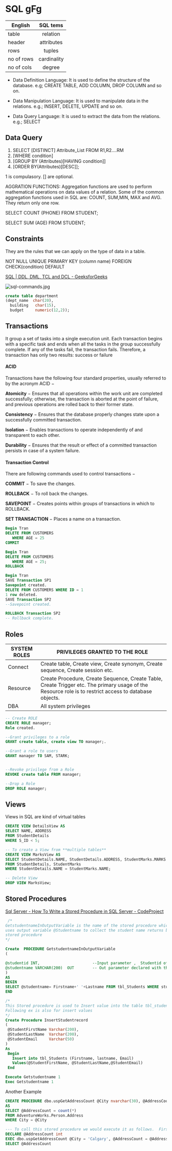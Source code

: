 # SQL gFg

| English        | SQL tems
| ------------- |:-------------:|
| table      | relation
|  header | attributes
|  rows | tuples
| no of rows | cardinality
| no of cols | degree

-	Data Definition Language: It is used to define the structure of the database. e.g; CREATE TABLE, ADD COLUMN, DROP COLUMN and so on.

-	Data Manipulation Language: It is used to manipulate data in the relations. e.g.; INSERT, DELETE, UPDATE and so on.

-	Data Query Language: It is used to extract the data from the relations. e.g.; SELECT

## Data Query

1. SELECT [DISTINCT] Attribute_List FROM R1,R2….RM
2. [WHERE condition]
3. [GROUP BY (Attributes)[HAVING condition]]
4. [ORDER BY(Attributes)[DESC]];

1 is compulasory. [] are optional.

AGGRATION FUNCTIONS: Aggregation functions are used to perform mathematical operations on data values of a relation. Some of the common aggregation functions used in SQL are: COUNT, SUM,MIN, MAX and AVG. They return only one row.

SELECT COUNT (PHONE) FROM STUDENT;

SELECT SUM (AGE) FROM STUDENT;

## Constraints
They are the rules that we can apply on the type of data in a table.

NOT NULL
UNIQUE
PRIMARY KEY (column name)
FOREIGN 
CHECK(condition)
DEFAULT <value>

[SQL | DDL, DML, TCL and DCL - GeeksforGeeks](https://www.geeksforgeeks.org/sql-ddl-dml-tcl-dcl/)

![sql-commands.jpg](https://cdncontribute.geeksforgeeks.org/wp-content/uploads/sql-commands.jpg)

```sql
create table department
(dept_name  char(20),
  building   char(15),
  budget     numeric(12,2));
  ```
  
 ## Transactions
 It group a set of tasks into a single execution unit. Each transaction begins with a specific task and ends when all the tasks in the group successfully complete. If any of the tasks fail, the transaction fails. Therefore, a transaction has only two results: success or failure
  
 #### ACID
  
Transactions have the following four standard properties, usually referred to by the acronym ACID −

**Atomicity** − Ensures that all operations within the work unit are completed successfully; otherwise, the transaction is aborted at the point of failure, and previous operations are rolled back to their former state.

**Consistency** − Ensures that the database properly changes state upon a successfully committed transaction.

**Isolation** − Enables transactions to operate independently of and transparent to each other.

**Durability** − Ensures that the result or effect of a committed transaction persists in case of a system failure.

#### Transaction Control

There are following commands used to control transactions −

**COMMIT** − To save the changes.

**ROLLBACK** − To roll back the changes.

**SAVEPOINT** − Creates points within groups of transactions in which to ROLLBACK.

**SET TRANSACTION** − Places a name on a transaction.

```sql
Begin Tran 
DELETE FROM CUSTOMERS 
   WHERE AGE = 25 
COMMIT 

Begin Tran 
DELETE FROM CUSTOMERS 
   WHERE AGE = 25; 
ROLLBACK

Begin Tran 
SAVE Transaction SP1 
Savepoint created. 
DELETE FROM CUSTOMERS WHERE ID = 1  
1 row deleted. 
SAVE Transaction SP2 
--Savepoint created. 

ROLLBACK Transaction SP2 
-- Rollback complete. 
```
 ## Roles
 
 
|SYSTEM ROLES |	PRIVILEGES GRANTED TO THE ROLE
|---|---|
|Connect|	Create table, Create view, Create synonym, Create sequence, Create session etc.
|Resource|	Create Procedure, Create Sequence, Create Table, Create Trigger etc. The primary usage of the Resource role is to restrict access to database objects.
|DBA|	All system privileges
 
```sql
-- Create ROLE
CREATE ROLE manager;
Role created.

--Grant privileges to a role 
GRANT create table, create view TO manager;.

--Grant a role to users
GRANT manager TO SAM, STARK;


--Revoke privilege from a Role
REVOKE create table FROM manager;

--Drop a Role
DROP ROLE manager;
```


## Views
Views in SQL are kind of virtual tables

```sql
CREATE VIEW DetailsView AS
SELECT NAME, ADDRESS
FROM StudentDetails
WHERE S_ID < 5;

-- To create a View from **multiple tables**  
CREATE VIEW MarksView AS
SELECT StudentDetails.NAME, StudentDetails.ADDRESS, StudentMarks.MARKS
FROM StudentDetails, StudentMarks
WHERE StudentDetails.NAME = StudentMarks.NAME;

-- Delete View
DROP VIEW MarksView;
```


## Stored Procedures

[Sql Server - How To Write a Stored Procedure in SQL Server - CodeProject](https://www.codeproject.com/Articles/126898/Sql-Server-How-To-Write-a-Stored-Procedure-in-SQL) 

```sql
 /* 
GetstudentnameInOutputVariable is the name of the stored procedure which
uses output variable @Studentname to collect the student name returns by the
stored procedure
*/

Create  PROCEDURE GetstudentnameInOutputVariable
(

@studentid INT,                       --Input parameter ,  Studentid of the student
@studentname VARCHAR(200)  OUT        -- Out parameter declared with the help of OUT keyword
)
AS
BEGIN
SELECT @studentname= Firstname+' '+Lastname FROM tbl_Students WHERE studentid=@studentid
END
```

```sql
/*
This Stored procedure is used to Insert value into the table tbl_students. 
Following ex is also for insert values
*/
Create Procedure InsertStudentrecord
(
 @StudentFirstName Varchar(200),
 @StudentLastName  Varchar(200),
 @StudentEmail     Varchar(50)
) 
As
 Begin
   Insert into tbl_Students (Firstname, lastname, Email)
   Values(@StudentFirstName, @StudentLastName,@StudentEmail)
 End
```


```sql
Execute Getstudentname 1
Exec Getstudentname 1
```

Another Example

```sql
CREATE PROCEDURE dbo.uspGetAddressCount @City nvarchar(30), @AddressCount int OUT
AS
SELECT @AddressCount = count(*) 
FROM AdventureWorks.Person.Address 
WHERE City = @City

--- To call this stored procedure we would execute it as follows.  First we are going to declare a variable, execute the stored procedure and then select the returned valued.
DECLARE @AddressCount int
EXEC dbo.uspGetAddressCount @City = 'Calgary', @AddressCount = @AddressCount OUTPUT
SELECT @AddressCount
```